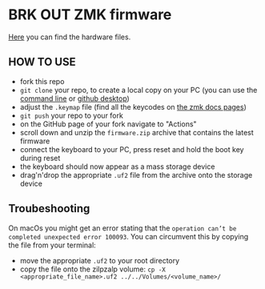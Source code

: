 # BRK OUT ZMK firmware

[Here](https://github.com/weteor/BrkOut) you can find the hardware files.

## HOW TO USE

- fork this repo
- `git clone` your repo, to create a local copy on your PC (you can use the [command line](https://www.atlassian.com/git/tutorials) or [github desktop](https://desktop.github.com/))
- adjust the `.keymap` file (find all the keycodes on [the zmk docs pages](https://zmk.dev/docs/codes/))
- `git push` your repo to your fork
- on the GitHub page of your fork navigate to "Actions"
- scroll down and unzip the `firmware.zip` archive that contains the latest firmware
- connect the keyboard to your PC, press reset and hold the boot key during reset
- the keyboard should now appear as a mass storage device
- drag'n'drop the appropriate `.uf2` file from the archive onto the storage device

## Troubeshooting

On macOs you might get an error stating that the `operation can’t be completed unexpected error 100093`. You can circumvent this by copying the file from your terminal:

- move the appropriate `.uf2` to your root directory
- copy the file onto the zilpzalp volume: `cp -X <appropriate_file_name>.uf2 ../../Volumes/<volume_name>/`
